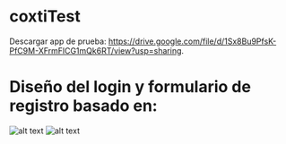 # coxtiTest
Descargar app de prueba: https://drive.google.com/file/d/1Sx8Bu9PfsK-PfC9M-XFrmFlCG1mQk6RT/view?usp=sharing.
# Diseño del login y formulario de registro basado en:

![alt text](https://i.pinimg.com/564x/10/72/30/1072308bc51db47f48c7b4dd687b73ae.jpg)
![alt text](https://i.pinimg.com/564x/68/15/0d/68150db59070dc2e28e69d8d56f5d2a2.jpg)

